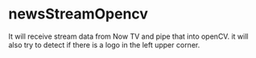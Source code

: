 # newsStreamOpencv

It will receive stream data from Now TV and pipe that into openCV.
it will also try to detect if there is a logo in the left upper corner.

